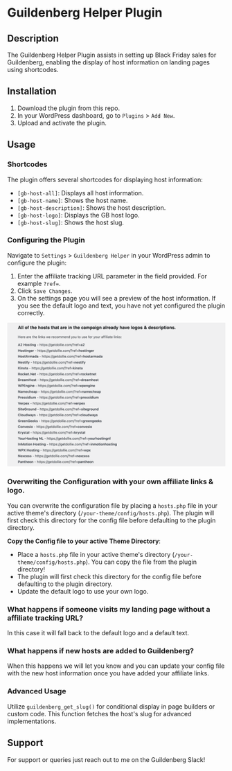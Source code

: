 # Guildenberg Helper Plugin

## Description

The Guildenberg Helper Plugin assists in setting up Black Friday sales for Guildenberg, enabling the display of host information on landing pages using shortcodes.

## Installation

1. Download the plugin from this repo.
2. In your WordPress dashboard, go to `Plugins` > `Add New`.
3. Upload and activate the plugin.

## Usage

### Shortcodes

The plugin offers several shortcodes for displaying host information:

- `[gb-host-all]`: Displays all host information.
- `[gb-host-name]`: Shows the host name.
- `[gb-host-description]`: Shows the host description.
- `[gb-host-logo]`: Displays the GB host logo.
- `[gb-host-slug]`: Shows the host slug.

### Configuring the Plugin

Navigate to `Settings` > `Guildenberg Helper` in your WordPress admin to configure the plugin:

1. Enter the affiliate tracking URL parameter in the field provided. For example `?ref=`.
2. Click `Save Changes`.
3. On the settings page you will see a preview of the host information. If you see the default logo and text, you have not yet configured the plugin correctly.

![Alt text](example.png "Optional title")



### Overwriting the Configuration with your own affiliate links & logo.

You can overwrite the configuration file by placing a `hosts.php` file in your active theme's directory (`/your-theme/config/hosts.php`). The plugin will first check this directory for the config file before defaulting to the plugin directory.

**Copy the Config file to your active Theme Directory**:
   - Place a `hosts.php` file in your active theme's directory (`/your-theme/config/hosts.php`). You can copy the file from the plugin directory!
   - The plugin will first check this directory for the config file before defaulting to the plugin directory.
   - Update the default logo to use your own logo.

### What happens if someone visits my landing page without a affiliate tracking URL?

In this case it will fall back to the default logo and a default text.

### What happens if new hosts are added to Guildenberg?

When this happens we will let you know and you can update your config file with the new host information once you have added your affiliate links.

### Advanced Usage

Utilize `guildenberg_get_slug()` for conditional display in page builders or custom code. This function fetches the host's slug for advanced implementations.


## Support

For support or queries just reach out to me on the Guildenberg Slack!
